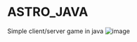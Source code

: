 # ASTRO_JAVA
Simple client/server game in java
![image](https://github.com/Tomasz1306/ASTRO_JAVA/assets/100359108/95814877-f45b-42c6-88f6-37c401a6d09a)
